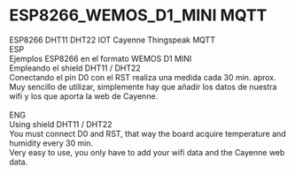 # ESP8266_WEMOS_D1_MINI MQTT
ESP8266 DHT11 DHT22 IOT Cayenne Thingspeak MQTT\
ESP\
Ejemplos ESP8266 en el formato WEMOS D1 MINI\
Empleando el shield DHT11 / DHT22\
Conectando el pin D0 con el RST realiza una medida cada 30 min. aprox.\
Muy sencillo de utilizar, simplemente hay que añadir los datos de nuestra wifi y los que aporta la web de Cayenne.\
\
ENG\
Using shield DHT11 / DHT22\
You must connect D0 and RST, that way the board acquire temperature and humidity every 30 min.\
Very easy to use, you only have to add your wifi data and the Cayenne web data.
